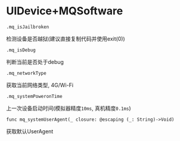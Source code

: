 # UIDevice+MQSoftware

```
.mq_isJailbroken
```

检测设备是否越狱(建议直接复制代码并使用exit(0))

```
.mq_isDebug
```

判断当前是否处于debug

```
.mq_networkType
```

获取当前网络类型, 4G/Wi-Fi

```
.mq_systemPoweronTime
```

上一次设备启动时间(模拟器精度`10ms`, 真机精度`0.1ms`)

```
func mq_systemUserAgent(_ closure: @escaping (_: String)->Void)
```

获取默认UserAgent